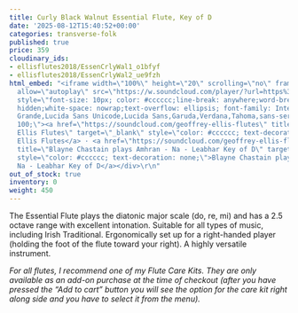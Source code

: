 ```yaml
---
title: Curly Black Walnut Essential Flute, Key of D
date: '2025-08-12T15:40:52+00:00'
categories: transverse-folk
published: true
price: 359
cloudinary_ids:
- ellisflutes2018/EssenCrlyWal1_o1bfyf
- ellisflutes2018/EssenCrlyWal2_ue9fzh
html_embed: "<iframe width=\"100%\" height=\"20\" scrolling=\"no\" frameborder=\"no\"
  allow=\"autoplay\" src=\"https://w.soundcloud.com/player/?url=https%3A//api.soundcloud.com/tracks/486027465&color=%23ff5500&inverse=false&auto_play=false&show_user=true\"></iframe><div
  style=\"font-size: 10px; color: #cccccc;line-break: anywhere;word-break: normal;overflow:
  hidden;white-space: nowrap;text-overflow: ellipsis; font-family: Interstate,Lucida
  Grande,Lucida Sans Unicode,Lucida Sans,Garuda,Verdana,Tahoma,sans-serif;font-weight:
  100;\"><a href=\"https://soundcloud.com/geoffrey-ellis-flutes\" title=\"Geoffrey
  Ellis Flutes\" target=\"_blank\" style=\"color: #cccccc; text-decoration: none;\">Geoffrey
  Ellis Flutes</a> · <a href=\"https://soundcloud.com/geoffrey-ellis-flutes/d-amhran-na-leabhar\"
  title=\"Blayne Chastain plays Amhran - Na - Leabhar Key of D\" target=\"_blank\"
  style=\"color: #cccccc; text-decoration: none;\">Blayne Chastain plays Amhran -
  Na - Leabhar Key of D</a></div>\r\n"
out_of_stock: true
inventory: 0
weight: 450
---
```


The Essential Flute plays the diatonic major scale (do, re, mi) and has a 2.5 octave range with excellent intonation.  Suitable for all types of music, including Irish Traditional.  Ergonomically set up for a right-handed player (holding the foot of the flute toward your right).  A highly versatile instrument.

*For all flutes, I recommend one of my Flute Care Kits. They are only available as an add-on purchase at the time of checkout (after you have pressed the “Add to cart” button you will see the option for the care kit right along side and you have to select it from the menu).*

